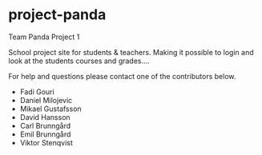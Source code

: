 # project-panda
Team Panda Project 1

School project site for students & teachers.  Making it possible to login and
look at the students courses and grades....

For help and questions please contact one of the contributors below.

* Fadi Gouri
* Daniel Milojevic
* Mikael Gustafsson
* David Hansson
* Carl Brunngård
* Emil Brunngård
* Viktor Stenqvist
